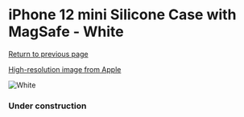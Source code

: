 # iPhone 12 mini Silicone Case with MagSafe - White

[Return to previous page](/iphone_12)

[High-resolution image from Apple](https://store.storeimages.cdn-apple.com/8756/as-images.apple.com/is/MHKV3?wid=4500&hei=4500&fmt=png)

<div style="width: 384px"><img src="/everypreview/MHKV3.png" alt="White"></div>

### Under construction
